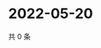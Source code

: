 # 2022-05-20

共 0 条

<!-- BEGIN WEIBO -->
<!-- 最后更新时间 Fri May 20 2022 03:14:17 GMT+0800 (China Standard Time) -->

<!-- END WEIBO -->
